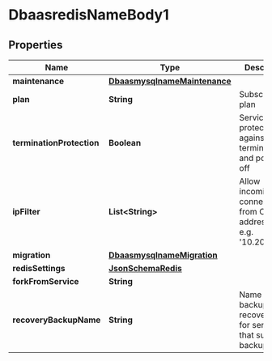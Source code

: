 # DbaasredisNameBody1

## Properties
Name | Type | Description | Notes
------------ | ------------- | ------------- | -------------
**maintenance** | [**DbaasmysqlnameMaintenance**](DbaasmysqlnameMaintenance.md) |  |  [optional]
**plan** | **String** | Subscription plan | 
**terminationProtection** | **Boolean** | Service is protected against termination and powering off |  [optional]
**ipFilter** | **List&lt;String&gt;** | Allow incoming connections from CIDR address block, e.g. &#x27;10.20.0.0/16&#x27; |  [optional]
**migration** | [**DbaasmysqlnameMigration**](DbaasmysqlnameMigration.md) |  |  [optional]
**redisSettings** | [**JsonSchemaRedis**](JsonSchemaRedis.md) |  |  [optional]
**forkFromService** | **String** |  |  [optional]
**recoveryBackupName** | **String** | Name of a backup to recover from for services that support backup names |  [optional]
